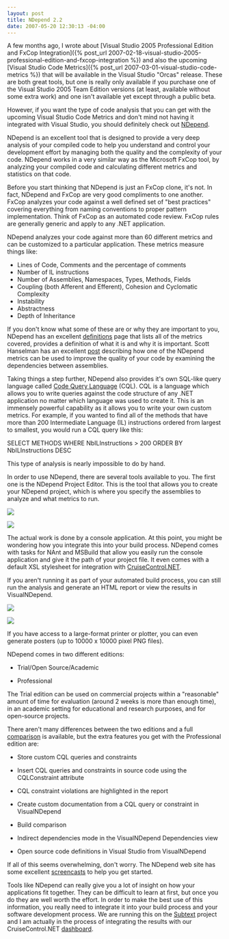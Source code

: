```yaml
---
layout: post
title: NDepend 2.2
date: 2007-05-20 12:30:13 -04:00
---
```


A few months ago, I wrote about [Visual Studio 2005 Professional Edition and FxCop Integration]({% post_url 2007-02-18-visual-studio-2005-professional-edition-and-fxcop-integration %}) and also the upcoming [Visual Studio Code Metrics]({% post_url 2007-03-01-visual-studio-code-metrics %}) that will be available in the Visual Studio "Orcas" release. These are both great tools, but one is really only available if you purchase one of the Visual Studio 2005 Team Edition versions (at least, available without some extra work) and one isn't available yet except through a public beta.

However, if you want the type of code analysis that you can get with the upcoming Visual Studio Code Metrics and don't mind not having it integrated with Visual Studio, you should definitely check out [NDepend](http://www.ndepend.com/Default.aspx).

NDepend is an excellent tool that is designed to provide a very deep analysis of your compiled code to help you understand and control your development effort by managing both the quality and the complexity of your code. NDepend works in a very similar way as the Microsoft FxCop tool, by analyzing your compiled code and calculating different metrics and statistics on that code. 

Before you start thinking that NDepend is just an FxCop clone, it's not. In fact, NDepend and FxCop are very good compliments to one another. FxCop analyzes your code against a well defined set of "best practices" covering everything from naming conventions to proper pattern implementation. Think of FxCop as an automated code review. FxCop rules are generally generic and apply to any .NET application.

NDepend analyzes your code against more than 60 different metrics and can be customized to a particular application. These metrics measure things like:

*   Lines of Code, Comments and the percentage of comments  
*   Number of IL instructions  
*   Number of Assemblies, Namespaces, Types, Methods, Fields  
*   Coupling (both Afferent and Efferent), Cohesion and Cyclomatic Complexity  
*   Instability  
*   Abstractness  
*   Depth of Inheritance 

If you don't know what some of these are or why they are important to you, NDepend has an excellent [definitions](http://www.ndepend.com/Metrics.aspx "http://www.ndepend.com/Metrics.aspx") page that lists all of the metrics covered, provides a definition of what it is and why it is important. Scott Hanselman has an excellent [post](http://www.hanselman.com/blog/ExitingTheZoneOfPainStaticAnalysisWithNDepend.aspx "Exiting The Zone of Pain - Static Analysis with NDepend") describing how one of the NDepend metrics can be used to improve the quality of your code by examining the dependencies between assemblies.

Taking things a step further, NDepend also provides it's own SQL-like query language called [Code Query Language](http://www.ndepend.com/CQL.htm) (CQL). CQL is a language which allows you to write queries against the code structure of any .NET application no matter which language was used to create it. This is an immensely powerful capability as it allows you to write your own custom metrics. For example, if you wanted to find all of the methods that have more than 200 Intermediate Language (IL) instructions ordered from largest to smallest, you would run a CQL query like this:
 <div class="dropshadow code"> <div class="innerbox">

<span class="kwrd">SELECT METHODS WHERE</span> NbILInstructions > 200 <span class="kwrd">ORDER BY</span> NbILInstructions <span class="kwrd">DESC</span>
</div></div>  

This type of analysis is nearly impossible to do by hand.

In order to use NDepend, there are several tools available to you. The first one is the NDepend Project Editor. This is the tool that allows you to create your NDepend project, which is where you specify the assemblies to analyze and what metrics to run.

![](http://www.ndepend.com/Res/NDependProjectBig1.PNG)

![](http://www.ndepend.com/Res/NDependProjectBig2.PNG)

The actual work is done by a console application. At this point, you might be wondering how you integrate this into your build process. NDepend comes with tasks for NAnt and MSBuild that allow you easily run the console application and give it the path of your project file. It even comes with a default XSL stylesheet for integration with [CruiseControl.NET](http://confluence.public.thoughtworks.org/display/CCNETCOMM).

If you aren't running it as part of your automated build process, you can still run the analysis and generate an HTML report or view the results in VisualNDepend. 

![](http://www.ndepend.com/Res/VisualNDependBig3.PNG)

![](http://www.ndepend.com/Res/VisualNDependBig1.PNG)

If you have access to a large-format printer or plotter, you can even generate posters (up to 10000 x 10000 pixel PNG files).

NDepend comes in two different editions: 

*   Trial/Open Source/Academic 

*   Professional


The Trial edition can be used on commercial projects within a "reasonable" amount of time for evaluation (around 2 weeks is more than enough time), in an academic setting for educational and research purposes, and for open-source projects.

There aren't many differences between the two editions and a full [comparison](http://www.ndepend.com/Editions.aspx) is available, but the extra features you get with the Professional edition are:

*   Store custom CQL queries and constraints 

*   Insert CQL queries and constraints in source code using the CQLConstraint attribute 

*   CQL constraint violations are highlighted in the report 

*   Create custom documentation from a CQL query or constraint in VisualNDepend 

*   Build comparison 

*   Indirect dependencies mode in the VisualNDepend Dependencies view 

*   Open source code definitions in Visual Studio from VisualNDepend


If all of this seems overwhelming, don't worry. The NDepend web site has some excellent [screencasts](http://www.ndepend.com/GettingStarted.aspx) to help you get started.

Tools like NDepend can really give you a lot of insight on how your applications fit together. They can be difficult to learn at first, but once you do they are well worth the effort. In order to make the best use of this information, you really need to integrate it into your build process and your software development process. We are running this on the [Subtext](http://subtextproject.com/) project and I am actually in the process of integrating the results with our CruiseControl.NET [dashboard](http://build.subtextproject.com).
